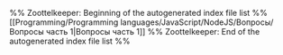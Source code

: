 %% Zoottelkeeper: Beginning of the autogenerated index file list  %%
 [[Programming/Programming languages/JavaScript/NodeJS/Вопросы/Вопросы часть 1|Вопросы часть 1]]
%% Zoottelkeeper: End of the autogenerated index file list  %%
